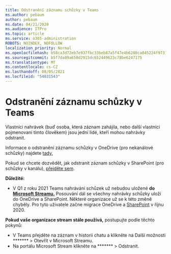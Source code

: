 ```yaml
---
title: Odstranění záznamu schůzky v Teams
ms.author: pebaum
author: pebaum
ms.date: 04/21/2020
ms.audience: ITPro
ms.topic: article
ms.service: o365-administration
ROBOTS: NOINDEX, NOFOLLOW
localization_priority: Normal
ms.openlocfilehash: b58ca3d72eb7e937fbc33beb87a5f47e4b6280ca845224f973189e689c33c03c
ms.sourcegitcommit: b5f7da89a650d2915dc652449623c78be6247175
ms.translationtype: MT
ms.contentlocale: cs-CZ
ms.lasthandoff: 08/05/2021
ms.locfileid: "54031543"
---
```

# <a name="delete-a-meeting-recording-in-teams"></a>Odstranění záznamu schůzky v Teams

Vlastníci nahrávek (buď osoba, která záznam zahájila, nebo další vlastníci pojmenovaní tímto člověkem) jsou jední lidé, kteří mohou nahrávky odstranit.  

Informace o odstranění záznamu schůzky v OneDrive (pro nekanálové schůzky) najdete [tady.](https://support.microsoft.com/office/21fe345a-e488-4fa7-932b-f053c1bebe8a)  

Pokud se chcete dozvědět, jak odstranit záznam schůzky v SharePoint (pro schůzky v kanálu), [přejděte sem](https://support.microsoft.com/office/71f3c90a-0d24-4d80-8b66-f88234b79a52).  

**Důležité:**

- V Q1 z roku 2021 Teams nahrávání schůzek už nebudou uložené **do [Microsoft Streamu.](https://stream.microsoft.com/)** Posouvání dál se všechny nahrávky schůzky uloží do OneDrive a SharePoint. Některé organizace už se k této změně chyběly. Pro tyto uživatele začne migrace OneDrive a [SharePoint](https://docs.microsoft.com/MicrosoftTeams/tmr-meeting-recording-change) v říjnu 2020.

**Pokud vaše organizace stream stále používá,** postupujte podle těchto pokynů:

- V Teams přejděte na záznam v historii chatu a klikněte na Další možnosti ******* > Otevřít v Microsoft Streamu.
- Na portálu Microsoft Stream klikněte na ******* > Odstranit.
